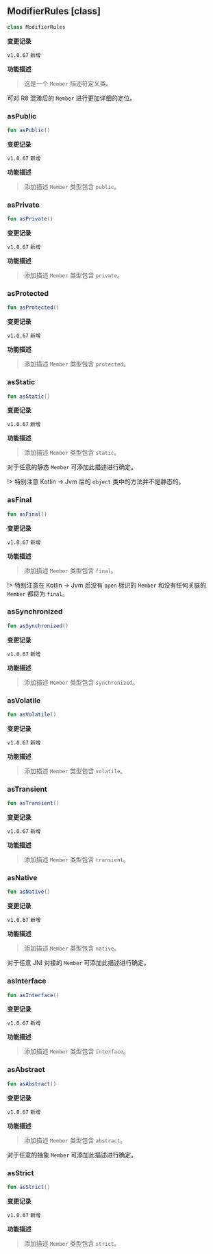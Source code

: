 ## ModifierRules [class]

```kotlin
class ModifierRules
```

<b>变更记录</b>

`v1.0.67` `新增`

<b>功能描述</b>

> 这是一个 `Member` 描述符定义类。

可对 R8 混淆后的 `Member` 进行更加详细的定位。

### asPublic

```kotlin
fun asPublic()
```

<b>变更记录</b>

`v1.0.67` `新增`

<b>功能描述</b>

> 添加描述 `Member` 类型包含 `public`。

### asPrivate

```kotlin
fun asPrivate()
```

<b>变更记录</b>

`v1.0.67` `新增`

<b>功能描述</b>

> 添加描述 `Member` 类型包含 `private`。

### asProtected

```kotlin
fun asProtected()
```

<b>变更记录</b>

`v1.0.67` `新增`

<b>功能描述</b>

> 添加描述 `Member` 类型包含 `protected`。

### asStatic

```kotlin
fun asStatic()
```

<b>变更记录</b>

`v1.0.67` `新增`

<b>功能描述</b>

> 添加描述 `Member` 类型包含 `static`。

对于任意的静态 `Member` 可添加此描述进行确定。

!> 特别注意 Kotlin -> Jvm 后的 `object` 类中的方法并不是静态的。

### asFinal

```kotlin
fun asFinal()
```

<b>变更记录</b>

`v1.0.67` `新增`

<b>功能描述</b>

> 添加描述 `Member` 类型包含 `final`。

!> 特别注意在 Kotlin -> Jvm 后没有 `open` 标识的 `Member` 和没有任何关联的 `Member` 都将为 `final`。

### asSynchronized

```kotlin
fun asSynchronized()
```

<b>变更记录</b>

`v1.0.67` `新增`

<b>功能描述</b>

> 添加描述 `Member` 类型包含 `synchronized`。

### asVolatile

```kotlin
fun asVolatile()
```

<b>变更记录</b>

`v1.0.67` `新增`

<b>功能描述</b>

> 添加描述 `Member` 类型包含 `volatile`。

### asTransient

```kotlin
fun asTransient()
```

<b>变更记录</b>

`v1.0.67` `新增`

<b>功能描述</b>

> 添加描述 `Member` 类型包含 `transient`。

### asNative

```kotlin
fun asNative()
```

<b>变更记录</b>

`v1.0.67` `新增`

<b>功能描述</b>

> 添加描述 `Member` 类型包含 `native`。

对于任意 JNI 对接的 `Member` 可添加此描述进行确定。

### asInterface

```kotlin
fun asInterface()
```

<b>变更记录</b>

`v1.0.67` `新增`

<b>功能描述</b>

> 添加描述 `Member` 类型包含 `interface`。

### asAbstract

```kotlin
fun asAbstract()
```

<b>变更记录</b>

`v1.0.67` `新增`

<b>功能描述</b>

> 添加描述 `Member` 类型包含 `abstract`。

对于任意的抽象 `Member` 可添加此描述进行确定。

### asStrict

```kotlin
fun asStrict()
```

<b>变更记录</b>

`v1.0.67` `新增`

<b>功能描述</b>

> 添加描述 `Member` 类型包含 `strict`。